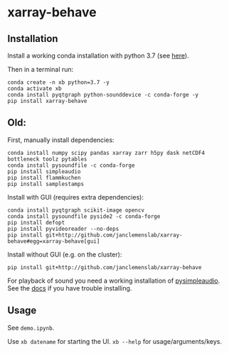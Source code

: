 # xarray-behave

## Installation
Install a working conda installation with python 3.7 (see [here](https://docs.conda.io/en/latest/miniconda.html)).

Then in a terminal run:
```shell
conda create -n xb python=3.7 -y
conda activate xb
conda install pyqtgraph python-sounddevice -c conda-forge -y
pip install xarray-behave
```

## Old:
First, manually install dependencies:
```shell
conda install numpy scipy pandas xarray zarr h5py dask netCDF4 bottleneck toolz pytables
conda install pysoundfile -c conda-forge
pip install simpleaudio
pip install flammkuchen
pip install samplestamps
```

Install with GUI (requires extra dependencies):
```shell
conda install pyqtgraph scikit-image opencv
conda install pysoundfile pyside2 -c conda-forge
pip install defopt
pip install pyvideoreader --no-deps
pip install git+http://github.com/janclemenslab/xarray-behave#egg=xarray-behave[gui]
```
Install without GUI (e.g. on the cluster):
```shell
pip install git+http://github.com/janclemenslab/xarray-behave
```

For playback of sound you need a working installation of [pysimpleaudio](https://simpleaudio.readthedocs.io). See the [docs](https://simpleaudio.readthedocs.io/en/stable/installation.html) if you have trouble installing.

## Usage
See `demo.ipynb`.

Use `xb datename` for starting the UI. `xb --help` for usage/arguments/keys.
